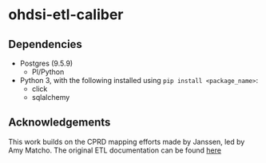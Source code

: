 # ohdsi-etl-caliber

## Dependencies
- Postgres (9.5.9)
  - Pl/Python
- Python 3, with the following installed using `pip install <package_name>`:
  - click
  - sqlalchemy

## Acknowledgements
This work builds on the CPRD mapping efforts made by Janssen, led by Amy Matcho. The original ETL documentation can be found [here](https://github.com/OHDSI/ETL-CDMBuilder/tree/master/man/CPRD)
